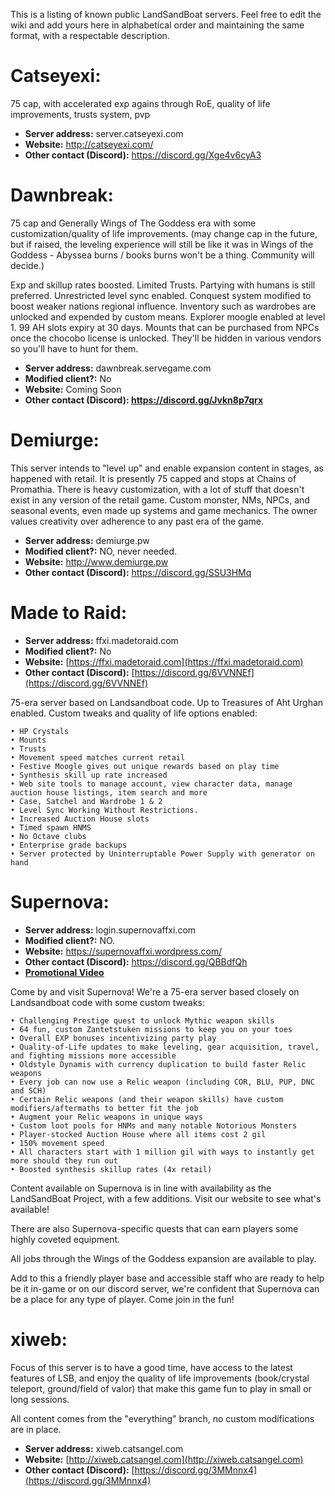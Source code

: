 This is a listing of known public LandSandBoat servers. Feel free to edit the wiki and add yours here in alphabetical order and maintaining the same format, with a respectable description.

# Catseyexi:

75 cap, with accelerated exp agains through RoE, quality of life improvements, trusts system, pvp 

* **Server address:** server.catseyexi.com
* **Website:** http://catseyexi.com/
* **Other contact (Discord):** https://discord.gg/Xge4v6cyA3

# Dawnbreak:
75 cap and Generally Wings of The Goddess era with some customization/quality of life improvements. (may change cap in the future, but if raised, the leveling experience will still be like it was in Wings of the Goddess - Abyssea burns / books burns won't be a thing. Community will decide.)

Exp and skillup rates boosted. Limited Trusts. Partying with humans is still preferred. Unrestricted level sync enabled. Conquest system modified to boost weaker nations regional influence. Inventory such as wardrobes are unlocked and expended by custom means. Explorer moogle enabled at level 1. 99 AH slots expiry at 30 days. Mounts that can be purchased from NPCs once the chocobo license is unlocked. They'll be hidden in various vendors so you'll have to hunt for them.

* **Server address:** dawnbreak.servegame.com
* **Modified client?:** No
* **Website:** Coming Soon
* **Other contact (Discord): https://discord.gg/Jvkn8p7qrx**

# Demiurge:

This server intends to "level up" and enable expansion content in stages, as happened with retail. It is presently 75 capped and stops at Chains of Promathia. There is heavy customization, with a lot of stuff that doesn't exist in any version of the retail game. Custom monster, NMs, NPCs, and seasonal events, even made up systems and game mechanics. The owner values creativity over adherence to any past era of the game.

* **Server address:** demiurge.pw
* **Modified client?:** NO, never needed.
* **Website:** http://www.demiurge.pw
* **Other contact (Discord):** https://discord.gg/SSU3HMq

# Made to Raid:

* **Server address:** ffxi.madetoraid.com
* **Modified client?:** No
* **Website:** [https://ffxi.madetoraid.com](https://ffxi.madetoraid.com)
* **Other contact (Discord):** [https://discord.gg/6VVNNEf](https://discord.gg/6VVNNEf)

75-era server based on Landsandboat code. Up to Treasures of Aht Urghan enabled. Custom tweaks and quality of life options enabled:

    • HP Crystals
    • Mounts
    • Trusts
    • Movement speed matches current retail
    • Festive Moogle gives out unique rewards based on play time
    • Synthesis skill up rate increased
    • Web site tools to manage account, view character data, manage auction house listings, item search and more
    • Case, Satchel and Wardrobe 1 & 2
    • Level Sync Working Without Restrictions.
    • Increased Auction House slots
    • Timed spawn HNMS
    • No Octave clubs
    • Enterprise grade backups
    • Server protected by Uninterruptable Power Supply with generator on hand

# Supernova:

* **Server address:** login.supernovaffxi.com
* **Modified client?:** NO.
* **Website:** https://supernovaffxi.wordpress.com/
* **Other contact (Discord):** https://discord.gg/QBBdfQh
* [**Promotional Video**](https://youtu.be/lnUAg0Vylns) 

Come by and visit Supernova! We're a 75-era server based closely on Landsandboat code with some custom tweaks:

    • Challenging Prestige quest to unlock Mythic weapon skills
    • 64 fun, custom Zantetstuken missions to keep you on your toes
    • Overall EXP bonuses incentivizing party play
    • Quality-of-Life updates to make leveling, gear acquisition, travel, and fighting missions more accessible
    • Oldstyle Dynamis with currency duplication to build faster Relic weapons
    • Every job can now use a Relic weapon (including COR, BLU, PUP, DNC and SCH)
    • Certain Relic weapons (and their weapon skills) have custom modifiers/aftermaths to better fit the job
    • Augment your Relic weapons in unique ways
    • Custom loot pools for HNMs and many notable Notorious Monsters
    • Player-stocked Auction House where all items cost 2 gil
    • 150% movement speed
    • All characters start with 1 million gil with ways to instantly get more should they run out
    • Boosted synthesis skillup rates (4x retail)

Content available on Supernova is in line with availability as the LandSandBoat Project, with a few additions. Visit our website to see what's available!

There are also Supernova-specific quests that can earn players some highly coveted equipment.

All jobs through the Wings of the Goddess expansion are available to play.

Add to this a friendly player base and accessible staff who are ready to help be it in-game or on our discord server, we're confident that Supernova can be a place for any type of player. Come join in the fun!

# xiweb:

Focus of this server is to have a good time, have access to the latest features of LSB, and enjoy the quality of life improvements (book/crystal teleport, ground/field of valor) that make this game fun to play in small or long sessions.

All content comes from the "everything" branch, no custom modifications are in place.

* **Server address:** xiweb.catsangel.com
* **Website:** [http://xiweb.catsangel.com](http://xiweb.catsangel.com)
* **Other contact (Discord):** [https://discord.gg/3MMnnx4](https://discord.gg/3MMnnx4)


